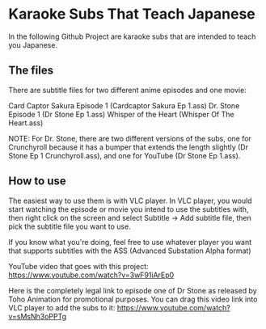 # Karaoke Subs That Teach Japanese
In the following Github Project are karaoke subs that are intended to teach you Japanese.
## The files
There are subtitle files for two different anime episodes and one movie:

Card Captor Sakura Episode 1 (Cardcaptor Sakura Ep 1.ass)
Dr. Stone Episode 1 (Dr Stone Ep 1.ass)
Whisper of the Heart (Whisper Of The Heart.ass)

NOTE: For Dr. Stone, there are two different versions of the subs, one for Crunchyroll because it has a bumper that extends the length slightly (Dr Stone Ep 1 Crunchyroll.ass), and one for YouTube (Dr Stone Ep 1.ass).


## How to use
The easiest way to use them is with VLC player. In VLC player, you would start watching the episode or movie you intend to use the subtitles with, then right click on the screen and select Subtitle -> Add subtitle file, then pick the subtitle file you want to use. 

If you know what you're doing, feel free to use whatever player you want that supports subtitles with the ASS (Advanced Substation Alpha format)

YouTube video that goes with this project:
https://www.youtube.com/watch?v=3wF91iArEp0

Here is the completely legal link to episode one of Dr Stone as released by Toho Animation for promotional purposes. You can drag this video link into VLC player to add the subs to it:
https://www.youtube.com/watch?v=sMsNh3oPPTg